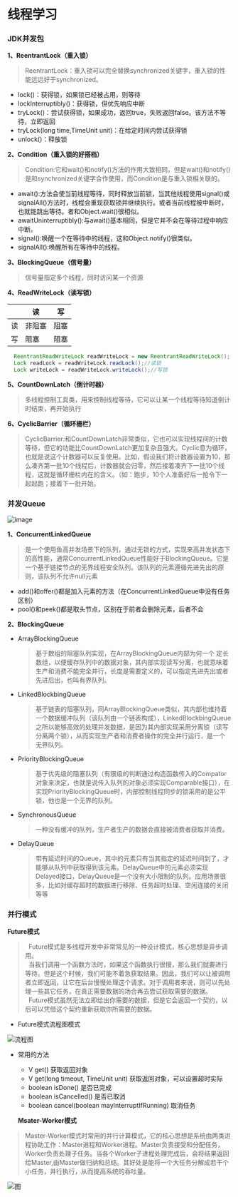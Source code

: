 # 线程学习
### JDK并发包
**1、ReentrantLock（重入锁）**
>  ReentrantLock：重入锁可以完全替换synchronized关键字，重入锁的性能远远好于synchronized。
 *  lock()：获得锁，如果锁已经被占用，则等待
 *  lockInterruptibly()：获得锁，但优先响应中断
 *  tryLock()：尝试获得锁，如果成功，返回true，失败返回false。该方法不等待，立即返回
 *  tryLock(long time,TimeUnit unit)：在给定时间内尝试获得锁
 *  unlock()：释放锁

**2、Condition（重入锁的好搭档）**
> Condition:它和wait()和notify()方法的作用大致相同，但是wait()和notify()是和synchronized关键字合作使用，而Condition是与重入锁相关联的。
 * await():方法会使当前线程等待，同时释放当前锁，当其他线程使用signal()或signalAll()方法时，线程会重现获取锁并继续执行。或者当前线程被中断时，也就能跳出等待。者和Object.wait()很相似。
 * awaitUninterruptibly():与await()基本相同，但是它并不会在等待过程中响应中断。
 * signal():唤醒一个在等待中的线程，这和Object.notify()很类似。
 * signalAll():唤醒所有在等待中的线程。
 
 **3、BlockingQueue（信号量）**
>信号量指定多个线程，同时访问某一个资源

**4、ReadWriteLock（读写锁）**

|| 读 | 写|
|--|--|--|
|读|非阻塞|阻塞|
|写|阻塞|阻塞|

```java
  ReentrantReadWriteLock readWriteLock = new ReentrantReadWriteLock();
  Lock readLock = readWriteLock.readLock();//读锁
  Lock writeLock = readWriteLock.writeLock();//写锁
```


**5、CountDownLatch（倒计时器）**
>多线程控制工具类，用来控制线程等待，它可以让某一个线程等待知道倒计时结束，再开始执行

**6、CyclicBarrier（循环栅栏）**
>CyclicBarrier:和CountDownLatch非常类似，它也可以实现线程间的计数等待，但它的功能比CountDownLatch更加复杂且强大。Cyclic意为循环，也就是说这个计数器可以反复使用。比如，假设我们将计数器设置为10，那么凑齐第一批10个线程后，计数器就会归零，然后接着凑齐下一批10个线程，这就是循环栅栏内在的含义。（如：跑步，10个人准备好后一抢令下一起起跑；接着下一批开始。

### 并发Queue
![image](https://github.com/ZHI-XINHUA/imageResource/blob/master/queue1.png)

**1、ConcurrentLinkedQueue**
>是一个使用鱼高并发场景下的队列，通过无锁的方式，实现来高并发状态下的高性能，通常ConcurrentLinkedQueue性能好于BlockingQueue。它是一个基于链接节点的无界线程安全队列。该队列的元素遵循先进先出的原则，该队列不允许null元素
- add()和offer()都是加入元素的方法（在ConcurrentLinkedQueue中没有任务区别）
- pool()和peek()都是取头节点，区别在于前者会删除元素，后者不会

**2、BlockingQueue**
- ArrayBlockingQueue
    >基于数组的阻塞队列实现，在ArrayBlockingQueue内部为何一个 定长数组，以便缓存队列中的数据对象，其内部实现读写分离，也就意味着生产和消费不能完全并行，长度是需要定义的，可以指定先进先出或者先进后出，也叫有界队列。

- LinkedBlockbingQueue
    >基于链表的阻塞队列，同ArrayBlockingQueue类似，其内部也维持着一个数据缓冲队列（该队列由一个链表构成），LinkedBlockbingQueue之所以能够高效的处理并发数据，是因为其内部实现采用分离锁（读写分离两个锁），从而实现生产者和消费者操作的完全并行运行，是一个无界队列。

- PriorityBlockingQueue
    >基于优先级的阻塞队列（有限级的判断通过构造函数传入的Compator对象来决定，也就是说传入队列的对象必须实现Comparable接口），在实现PriorityBlockingQueue时，内部控制线程同步的锁采用的是公平锁，他也是一个无界的队列。

- SynchronousQueue
    > 一种没有缓冲的队列，生产者生产的数据会直接被消费者获取并消费。

- DelayQueue
    >带有延迟时间的Queue，其中的元素只有当其指定的延迟时间到了，才能够从队列中获取得到该元素。DelayQueue中的元素必须实现Delayed接口，DelayQueue是一个没有大小限制的队列。应用场景很多，比如对缓存超时的数据进行移除、任务超时处理、空闲连接的关闭等等
    
    
### 并行模式
   **Future模式**
>&nbsp;&nbsp;Future模式是多线程开发中非常常见的一种设计模式，核心思想是异步调用。<br>
    &nbsp;&nbsp;当我们调用一个函数方法时，如果这个函数执行很慢，那么我们就要进行等待。但是这个时候，我们可能不着急获取结果。因此，我们可以让被调用者立即返回，让它在后台慢慢处理这个请求。对于调用者来说，则可以先处理一些其它任务，在真正需要数据的场合再去尝试获取需要的数据。<br>
    &nbsp;&nbsp;Future模式虽然无法立即给出你需要的数据，但是它会返回一个契约，以后可以凭借这个契约重新获取你所需要的数据。
    
- Future模式流程图模式

![流程图](https://github.com/ZHI-XINHUA/imageResource/blob/master/future.png)

- 常用的方法
    * V get() 获取返回对象
    * V get(long timeout, TimeUnit unit) 获取返回对象，可以设置超时实际
    * boolean isDone() 是否已完成
    * boolean isCancelled() 是否已取消
    * boolean cancel(boolean mayInterruptIfRunning) 取消任务
   
   
  **Msater-Worker模式**
>Master-Worker模式时常用的并行计算模式，它的核心思想是系统由两类进程协助工作：Master进程和Worker进程。Master负责接受和分配任务，Worker负责处理子任务。当各个Worker子进程处理完成后，会将结果返回给Master,由Master做归纳和总结。其好处是能将一个大任务分解成若干个小任务，并行执行，从而提高系统的吞吐量。

![图](https://github.com/ZHI-XINHUA/imageResource/blob/master/masterworker.png)

